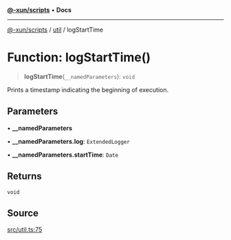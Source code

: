 [**@-xun/scripts**](../../README.md) • **Docs**

***

[@-xun/scripts](../../README.md) / [util](../README.md) / logStartTime

# Function: logStartTime()

> **logStartTime**(`__namedParameters`): `void`

Prints a timestamp indicating the beginning of execution.

## Parameters

• **\_\_namedParameters**

• **\_\_namedParameters.log**: `ExtendedLogger`

• **\_\_namedParameters.startTime**: `Date`

## Returns

`void`

## Source

[src/util.ts:75](https://github.com/Xunnamius/xscripts/blob/4eeba0093c58c5ae075542203854b4a3add2907a/src/util.ts#L75)
